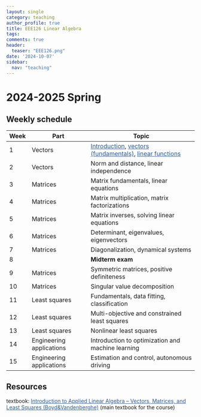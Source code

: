 ```yaml
---
layout: single
category: teaching
author_profile: true
title: EEE126 Linear Algebra
tags:
comments: true
header:
  teaser: "EEE126.png"
date: '2024-10-07'
sidebar:
  nav: "teaching"
---
```


# 2024-2025 Spring

## Weekly schedule

| Week | Part | Topic |
| ------------- | ------------- | ------------- |
| 1 | Vectors | <a href="https://sirmatel.github.io/teaching/linear_algebra/intro" style="color: #2d5a8c">Introduction</a>, <a href="https://sirmatel.github.io/teaching/linear_algebra/vectors-fundamentals" style="color: #2d5a8c">vectors (fundamentals)</a>, <a href="https://sirmatel.github.io/teaching/linear_algebra/linear-functions" style="color: #2d5a8c">linear functions</a> |
| 2 | Vectors | Norm and distance, linear independence |
| 3 | Matrices | Matrix fundamentals, linear equations |
| 4 | Matrices | Matrix multiplication, matrix factorizations |
| 5 | Matrices | Matrix inverses, solving linear equations |
| 6 | Matrices | Determinant, eigenvalues, eigenvectors |
| 7 | Matrices | Diagonalization, dynamical systems |
| 8 |  | **Midterm exam** |
| 9 | Matrices | Symmetric matrices, positive definiteness |
| 10 | Matrices | Singular value decomposition |
| 11 | Least squares | Fundamentals, data fitting, classification |
| 12 | Least squares | Multi-objective and constrained least squares |
| 13 | Least squares | Nonlinear least squares |
| 14 | Engineering applications | Introduction to optimization and machine learning |
| 15 | Engineering applications | Estimation and control, autonomous driving |

## Resources

textbook: <a href="https://web.stanford.edu/~boyd/vmls/vmls.pdf" style="color: #2d5a8c">Introduction to Applied Linear Algebra – Vectors, Matrices, and Least Squares (Boyd&Vandenberghe)</a> (main textbook for the course)
